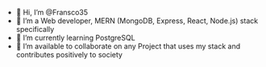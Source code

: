 - 👋 Hi, I’m @Fransco35
- 👀 I’m a Web developer, MERN (MongoDB, Express, React, Node.js) stack specifically
- 🌱 I’m currently learning PostgreSQL
- 💞️ I’m available to collaborate on any Project that uses my stack and contributes positively to society

